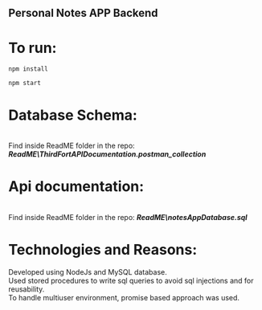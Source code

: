 ## Personal Notes APP Backend

# To run:

 `npm install`

`npm start`

# Database Schema:
<br> Find inside ReadME folder in the repo: ***ReadME\ThirdFortAPIDocumentation.postman_collection***


# Api documentation:
<br> Find inside ReadME folder in the repo: ***ReadME\notesAppDatabase.sql***


# Technologies and Reasons: 
Developed using NodeJs and MySQL database.<br>
Used stored procedures to write sql queries to avoid sql injections and for reusability.<br>
To handle multiuser environment, promise based approach was used.


